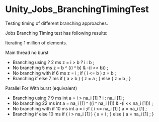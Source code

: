 # Unity_Jobs_BranchingTimingTest
Testing timing of different branching approaches.

Jobs Branching Timing test has following results:

Iterating 1 million of elements.

Main thread no burst
- Branching using ? 2 ms        z = i > b ? i : b ;
- No branching 5 ms             z = b ^ ((i ^ b) & -(i << b)) ;
- No branching with if 6 ms     z = i ; if ( i <= b ) z = b ;
- Branching if else 7 ms        if ( a > b ) { z = a ; } else { z = b ; }

Parallel For With burst         (equivalent)
- Branching using ? 9 ms        int a = i > na_i [1] ? i : na_i [1] ;
- No branching 22 ms            int a = na_i [1] ^ ((i ^ na_i [1]) & -(i << na_i [1])) ;
- No branching with if 10 ms    int a = i ;if ( i <= na_i [1] ) a = na_i [1] ;
- Branching if else 10 ms       if ( i > na_i [1] ) { a = i ; } else { a = na_i [1] ; }
